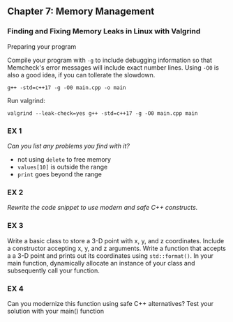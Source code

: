 ## Chapter 7: Memory Management

### Finding and Fixing Memory Leaks in Linux with Valgrind

Preparing your program

Compile your program with `-g` to include debugging information so that Memcheck's error messages will include exact number lines. Using `-O0` is also a good idea, if you can tollerate the slowdown. 

`g++ -std=c++17 -g -O0 main.cpp -o main`

Run valgrind:

`valgrind --leak-check=yes g++ -std=c++17 -g -O0 main.cpp main`

### EX 1

_Can you list any problems you find with it?_

- not using `delete` to free memory
- `values[10]` is outside the range
- `print` goes beyond the range

### EX 2

_Rewrite the code snippet to use modern and safe C++ constructs._

### EX 3

Write a basic class to store a 3-D point with x, y, and z coordinates. Include a constructor accepting x, y, and z arguments. Write a function that accepts a a 3-D point and prints out its coordinates using `std::format()`. In your main function, dynamically allocate an instance of your class and subsequently call your function.

### EX 4

Can you modernize this function using safe C++ alternatives? Test your solution with your main() function